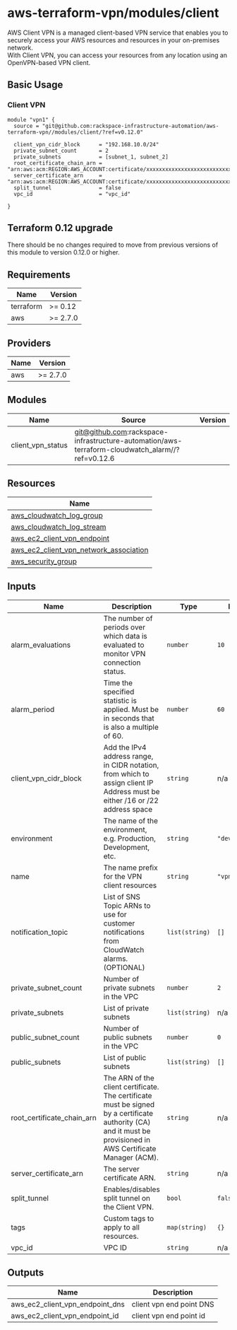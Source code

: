 # aws-terraform-vpn/modules/client  
AWS Client VPN is a managed client-based VPN service that enables you to securely access your AWS resources and resources in your on-premises network.  
With Client VPN, you can access your resources from any location using an OpenVPN-based VPN client.

## Basic Usage

### Client VPN
```HCL
module "vpn1" {
  source = "git@github.com:rackspace-infrastructure-automation/aws-terraform-vpn//modules/client/?ref=v0.12.0"

  client_vpn_cidr_block      = "192.168.10.0/24"
  private_subnet_count       = 2
  private_subnets            = [subnet_1, subnet_2]
  root_certificate_chain_arn = "arn:aws:acm:REGION:AWS_ACCOUNT:certificate/xxxxxxxxxxxxxxxxxxxxxxxxxxxxxx"
  server_certificate_arn     = "arn:aws:acm:REGION:AWS_ACCOUNT:certificate/xxxxxxxxxxxxxxxxxxxxxxxxxxxxxx"
  split_tunnel               = false
  vpc_id                     = "vpc_id"

}
```

## Terraform 0.12 upgrade

There should be no changes required to move from previous versions of this module to version 0.12.0 or higher.

## Requirements

| Name | Version |
|------|---------|
| terraform | >= 0.12 |
| aws | >= 2.7.0 |

## Providers

| Name | Version |
|------|---------|
| aws | >= 2.7.0 |

## Modules

| Name | Source | Version |
|------|--------|---------|
| client_vpn_status | git@github.com:rackspace-infrastructure-automation/aws-terraform-cloudwatch_alarm//?ref=v0.12.6 |  |

## Resources

| Name |
|------|
| [aws_cloudwatch_log_group](https://registry.terraform.io/providers/hashicorp/aws/2.7.0/docs/resources/cloudwatch_log_group) |
| [aws_cloudwatch_log_stream](https://registry.terraform.io/providers/hashicorp/aws/2.7.0/docs/resources/cloudwatch_log_stream) |
| [aws_ec2_client_vpn_endpoint](https://registry.terraform.io/providers/hashicorp/aws/2.7.0/docs/resources/ec2_client_vpn_endpoint) |
| [aws_ec2_client_vpn_network_association](https://registry.terraform.io/providers/hashicorp/aws/2.7.0/docs/resources/ec2_client_vpn_network_association) |
| [aws_security_group](https://registry.terraform.io/providers/hashicorp/aws/2.7.0/docs/resources/security_group) |

## Inputs

| Name | Description | Type | Default | Required |
|------|-------------|------|---------|:--------:|
| alarm\_evaluations | The number of periods over which data is evaluated to monitor VPN connection status. | `number` | `10` | no |
| alarm\_period | Time the specified statistic is applied. Must be in seconds that is also a multiple of 60. | `number` | `60` | no |
| client\_vpn\_cidr\_block | Add the IPv4 address range, in CIDR notation, from which to assign client IP Address must be either /16 or /22 address space | `string` | n/a | yes |
| environment | The name of the environment, e.g. Production, Development, etc. | `string` | `"development"` | no |
| name | The name prefix for the VPN client resources | `string` | `"vpn-client"` | no |
| notification\_topic | List of SNS Topic ARNs to use for customer notifications from CloudWatch alarms. (OPTIONAL) | `list(string)` | `[]` | no |
| private\_subnet\_count | Number of private subnets in the VPC | `number` | `2` | no |
| private\_subnets | List of private subnets | `list(string)` | n/a | yes |
| public\_subnet\_count | Number of public subnets in the VPC | `number` | `0` | no |
| public\_subnets | List of public subnets | `list(string)` | `[]` | no |
| root\_certificate\_chain\_arn | The ARN of the client certificate. The certificate must be signed by a certificate authority (CA) and it must be provisioned in AWS Certificate Manager (ACM). | `string` | n/a | yes |
| server\_certificate\_arn | The server certificate ARN. | `string` | n/a | yes |
| split\_tunnel | Enables/disables split tunnel on the Client VPN. | `bool` | `false` | no |
| tags | Custom tags to apply to all resources. | `map(string)` | `{}` | no |
| vpc\_id | VPC ID | `string` | n/a | yes |

## Outputs

| Name | Description |
|------|-------------|
| aws\_ec2\_client\_vpn\_endpoint\_dns | client vpn end point DNS |
| aws\_ec2\_client\_vpn\_endpoint\_id | client vpn end point id |
